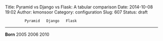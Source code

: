Title: Pyramid vs Django vs Flask: A tabular comparison
Date: 2014-10-08 19:02
Author: kmonsoor
Category: configuration
Slug: 607
Status: draft

             Pyramid   Django   Flask
  ---------- --------- -------- -------
  **Born**   2005      2006     2010


